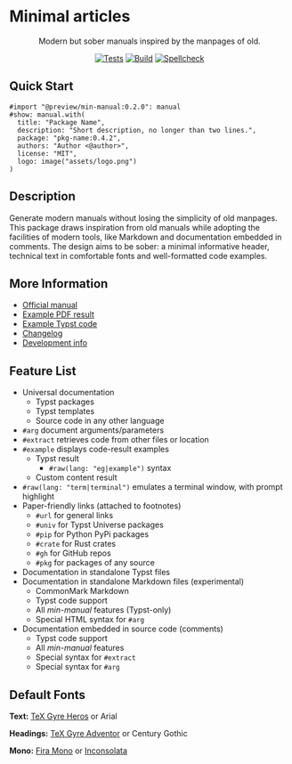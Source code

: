 # Minimal articles

<center align="center">

Modern but sober manuals inspired by the manpages of old.

[![Tests](https://github.com/mayconfmelo/min-manual/actions/workflows/tests.yml/badge.svg)](https://github.com/mayconfmelo/min-manual/actions/workflows/tests.yml)
[![Build](https://github.com/mayconfmelo/min-manual/actions/workflows/build.yml/badge.svg)](https://github.com/mayconfmelo/min-manual/actions/workflows/build.yml)
[![Spellcheck](https://github.com/mayconfmelo/min-manual/actions/workflows/spellcheck.yml/badge.svg)](https://github.com/mayconfmelo/min-manual/actions/workflows/spellcheck.yml)

</center>


## Quick Start

```typst
#import "@preview/min-manual:0.2.0": manual
#show: manual.with(
  title: "Package Name",
  description: "Short description, no longer than two lines.",
  package: "pkg-name:0.4.2",
  authors: "Author <@author>",
  license: "MIT",
  logo: image("assets/logo.png")
)
```


## Description

Generate modern manuals without losing the simplicity of old manpages. This
package draws inspiration from old manuals while adopting the facilities of
modern tools, like Markdown and documentation embedded in comments. The design
aims to be sober: a minimal informative header, technical text in comfortable
fonts and well-formatted code examples.


## More Information

- [Official manual](https://raw.githubusercontent.com/mayconfmelo/min-manual/refs/tags/0.2.0/docs/manual.pdf)
- [Example PDF result](https://raw.githubusercontent.com/mayconfmelo/min-manual/refs/tags/0.2.0/docs/example.pdf)
- [Example Typst code](https://github.com/mayconfmelo/min-manual/blob/0.2.0/template/manual.typ)
- [Changelog](https://github.com/mayconfmelo/min-manual/blob/main/docs/changelog.md)
- [Development info](https://github.com/mayconfmelo/min-manual/blob/main/docs/setup.md)


## Feature List

- Universal documentation
  - Typst packages
  - Typst templates
  - Source code in any other language
- `#arg` document arguments/parameters
- `#extract` retrieves code from other files or location
- `#example` displays code-result examples
  - Typst result
    - `#raw(lang: "eg|example")` syntax
  - Custom content result
- `#raw(lang: "term|terminal")` emulates a terminal window, with prompt highlight
- Paper-friendly links (attached to footnotes)
  - `#url` for general links 
  - `#univ` for Typst Universe packages
  - `#pip` for Python PyPi packages
  - `#crate` for Rust crates
  - `#gh` for GitHub repos
  - `#pkg` for packages of any source
- Documentation in standalone Typst files
- Documentation in standalone Markdown files (experimental)
  - CommonMark Markdown
  - Typst code support
  - All _min-manual_ features (Typst-only)
  - Special HTML syntax for `#arg`
- Documentation embedded in source code (comments)
  - Typst code support
  - All _min-manual_ features
  - Special syntax for `#extract`
  - Special syntax for `#arg`


## Default Fonts

**Text:**
[TeX Gyre Heros](https://www.gust.org.pl/projects/e-foundry/tex-gyre/heros/qhv2.004otf.zip) or
Arial

**Headings:**
[TeX Gyre Adventor](https://www.gust.org.pl/projects/e-foundry/tex-gyre/adventor/qag2_501otf.zip) or 
Century Gothic

**Mono:**
[Fira Mono](https://fonts.google.com/specimen/Fira+Mono) or
[Inconsolata](https://fonts.google.com/specimen/Inconsolata)